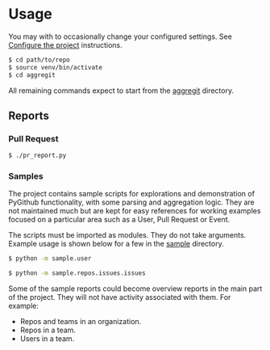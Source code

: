 # Usage

You may with to occasionally change your configured settings. See [Configure the project](installation.md#configure-the-project) instructions.

```sh
$ cd path/to/repo
$ source venv/bin/activate
$ cd aggregit
```

All remaining commands expect to start from the [aggregit](/aggregit) directory.


## Reports

### Pull Request

```bash
$ ./pr_report.py
```

### Samples

The project contains sample scripts for explorations and demonstration of PyGithub functionality, with some parsing and aggregation logic. They are not maintained much but are kept for easy references for working examples focused on a particular area such as a User, Pull Request or Event.

The scripts must be imported as modules. They do not take arguments. Example usage is shown below for a few in the [sample](/aggregit/sample) directory.

```bash
$ python -m sample.user
```

```bash
$ python -m sample.repos.issues.issues
```

Some of the sample reports could become overview reports in the main part of the project. They will not have activity associated with them. For example:

- Repos and teams in an organization.
- Repos in a team.
- Users in a team.
